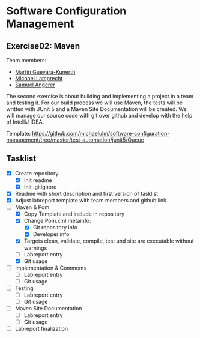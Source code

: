 # Software Configuration Management #

## Exercise02: Maven ###

Team members:
* [Martin Guevara-Kunerth](https://github.com/martin-gk)
* [Michael Lamprecht](https://github.com/lammia07)
* [Samuel Angerer](https://github.com/SamBrix)

The second exercise is about building and implementing a project in a team and testing it. 
For our build process we will use Maven, the tests will be written with JUnit 5 
and a Maven Site Documentation will be created. 
We will manage our source code with git over github and develop with the 
help of IntelliJ IDEA.

Template: https://github.com/michaelulm/software-configuration-management/tree/master/test-automation/junit5/Queue

## Tasklist ##

- [x] Create repository
  - [x] Init readme
  - [x] Init .gitignore
- [x] Readme with short description and first version of tasklist
- [x] Adjust labreport template with team members and github link
- [ ] Maven & Pom
  - [x] Copy Template and include in repository
  - [x] Change Pom.xml metainfo:
    - [x] Git repository info
    - [x] Developer info
  - [x] Targets clean, validate, compile, test und site are executable without warnings
  - [ ] Labreport entry
  - [x] Git usage
- [ ] Implementation & Comments
  - [ ] Labreport entry
  - [ ] Git usage
- [ ] Testing
  - [ ] Labreport entry
  - [ ] Git usage
- [ ] Maven Site Documentation
  - [ ] Labreport entry
  - [ ] Git usage
- [ ] Labreport finalization
